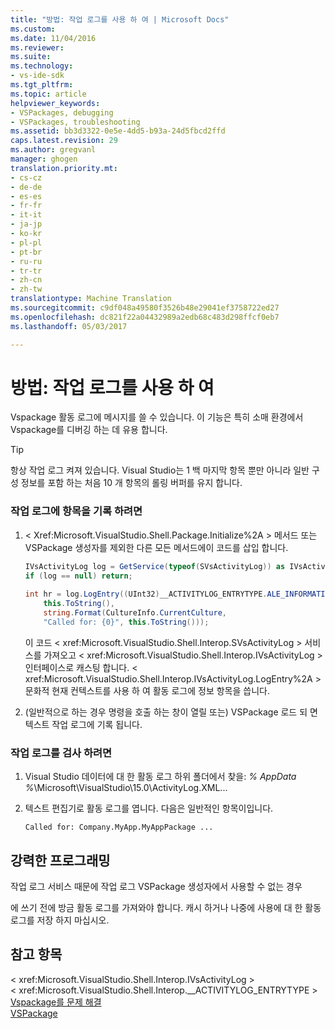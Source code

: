 ```yaml
---
title: "방법: 작업 로그를 사용 하 여 | Microsoft Docs"
ms.custom: 
ms.date: 11/04/2016
ms.reviewer: 
ms.suite: 
ms.technology:
- vs-ide-sdk
ms.tgt_pltfrm: 
ms.topic: article
helpviewer_keywords:
- VSPackages, debugging
- VSPackages, troubleshooting
ms.assetid: bb3d3322-0e5e-4dd5-b93a-24d5fbcd2ffd
caps.latest.revision: 29
ms.author: gregvanl
manager: ghogen
translation.priority.mt:
- cs-cz
- de-de
- es-es
- fr-fr
- it-it
- ja-jp
- ko-kr
- pl-pl
- pt-br
- ru-ru
- tr-tr
- zh-cn
- zh-tw
translationtype: Machine Translation
ms.sourcegitcommit: c9df048a49580f3526b48e29041ef3758722ed27
ms.openlocfilehash: dc821f22a04432989a2edb68c483d298ffcf0eb7
ms.lasthandoff: 05/03/2017

---
```

# <a name="how-to-use-the-activity-log"></a>방법: 작업 로그를 사용 하 여
Vspackage 활동 로그에 메시지를 쓸 수 있습니다. 이 기능은 특히 소매 환경에서 Vspackage를 디버깅 하는 데 유용 합니다.  
  
> [!TIP]
>  항상 작업 로그 켜져 있습니다. Visual Studio는 1 백 마지막 항목 뿐만 아니라 일반 구성 정보를 포함 하는 처음 10 개 항목의 롤링 버퍼를 유지 합니다.  
  
### <a name="to-write-an-entry-to-the-activity-log"></a>작업 로그에 항목을 기록 하려면  
  
1.  < Xref:Microsoft.VisualStudio.Shell.Package.Initialize%2A > 메서드 또는 VSPackage 생성자를 제외한 다른 모든 메서드에이 코드를 삽입 합니다.  
  
    ```c#  
    IVsActivityLog log = GetService(typeof(SVsActivityLog)) as IVsActivityLog;  
    if (log == null) return;  
  
    int hr = log.LogEntry((UInt32)__ACTIVITYLOG_ENTRYTYPE.ALE_INFORMATION,  
        this.ToString(),  
        string.Format(CultureInfo.CurrentCulture,  
        "Called for: {0}", this.ToString()));  
    ```  
  
     이 코드 < xref:Microsoft.VisualStudio.Shell.Interop.SVsActivityLog > 서비스를 가져오고 < xref:Microsoft.VisualStudio.Shell.Interop.IVsActivityLog > 인터페이스로 캐스팅 합니다. < xref:Microsoft.VisualStudio.Shell.Interop.IVsActivityLog.LogEntry%2A > 문화적 현재 컨텍스트를 사용 하 여 활동 로그에 정보 항목을 씁니다.  
  
2.  (일반적으로 하는 경우 명령을 호출 하는 창이 열릴 또는) VSPackage 로드 되 면 텍스트 작업 로그에 기록 됩니다.  
  
### <a name="to-examine-the-activity-log"></a>작업 로그를 검사 하려면  
  
1.  Visual Studio 데이터에 대 한 활동 로그 하위 폴더에서 찾을: *% AppData %*\Microsoft\VisualStudio\15.0\ActivityLog.XML...  
  
2.  텍스트 편집기로 활동 로그를 엽니다. 다음은 일반적인 항목이입니다.  
  
    ```  
    Called for: Company.MyApp.MyAppPackage ...  
    ```  
  
## <a name="robust-programming"></a>강력한 프로그래밍  
 작업 로그 서비스 때문에 작업 로그 VSPackage 생성자에서 사용할 수 없는 경우  
  
 에 쓰기 전에 방금 활동 로그를 가져와야 합니다. 캐시 하거나 나중에 사용에 대 한 활동 로그를 저장 하지 마십시오.  
  
## <a name="see-also"></a>참고 항목  
 < xref:Microsoft.VisualStudio.Shell.Interop.IVsActivityLog >   
 < xref:Microsoft.VisualStudio.Shell.Interop.__ACTIVITYLOG_ENTRYTYPE >   
 [Vspackage를 문제 해결](../extensibility/troubleshooting-vspackages.md)   
 [VSPackage](../extensibility/internals/vspackages.md)

